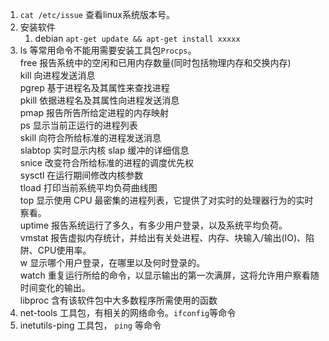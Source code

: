 1. `cat /etc/issue`  查看linux系统版本号。  
1. 安装软件
    1. debian   `apt-get update && apt-get install xxxxx`    
1. ls 等常用命令不能用需要安装工具包`Procps`。    
    free	报告系统中的空闲和已用内存数量(同时包括物理内存和交换内存)    
    kill	向进程发送消息    
    pgrep	基于进程名及其属性来查找进程    
    pkill	依据进程名及其属性向进程发送消息    
    pmap	报告所告所给定进程的内存映射    
    ps	显示当前正运行的进程列表    
    skill	向符合所给标准的进程发送消息    
    slabtop	实时显示内核 slap 缓冲的详细信息    
    snice	改变符合所给标准的进程的调度优先权    
    sysctl	在运行期间修改内核参数    
    tload	打印当前系统平均负荷曲线图    
    top	显示使用 CPU 最密集的进程列表，它提供了对实时的处理器行为的实时察看。    
    uptime	报告系统运行了多久，有多少用户登录，以及系统平均负荷。    
    vmstat	报告虚拟内存统计，并给出有关处进程、内存、块输入/输出(IO)、陷阱、CPU使用率。    
    w	显示哪个用户登录，在哪里以及何时登录的。    
    watch	重复运行所给的命令，以显示输出的第一次满屏，这将允许用户察看随时间变化的输出。    
    libproc	含有该软件包中大多数程序所需使用的函数    
1. net-tools 工具包，有相关的网络命令。`ifconfig`等命令   
1. inetutils-ping 工具包， `ping` 等命令        

